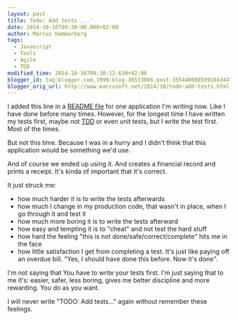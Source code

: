 ```yaml
---
layout: post
title: Todo: Add tests ...'
date: 2014-10-16T09:30:00.000+02:00
author: Marcus Hammarberg
tags:
  - Javascript
  - Tools
  - Agile
  - TDD
modified_time: 2014-10-16T09:30:12.630+02:00
blogger_id: tag:blogger.com,1999:blog-36533086.post-3554400885091043447
blogger_orig_url: http://www.marcusoft.net/2014/10/todo-add-tests.html
---
```



<div dir="ltr" style="text-align: left;" trbidi="on">

I added this line in a
<a href="https://github.com/marcusoftnet/Kwitansi/blob/master/README"
target="_blank">README file</a> for one application I'm writing now.
Like I have done before many times. However, for the longest time I have
written my tests first, maybe not
<a href="http://en.wikipedia.org/wiki/Test-driven_development"
target="_blank">TDD</a> or even unit tests, but I write the test first.
Most of the times.

But not this time. Because I was in a hurry and I didn't think that this
application would be something we'd use.

And of course we ended up using it. And creates a financial record and
prints a receipt. It's kinda of important that it's correct.

It just struck me:


-   how much harder it is to write the tests afterwards
-   how much I change in my production code, that wasn't in place, when
    I go through it and test it
-   how much more boring it is to write the tests afterward
-   how easy and tempting it is to "cheat" and not test the hard stuff
-   how hard the feeling "this is not done/safe/correct/complete" hits
    me in the face
-   how little satisfaction I get from completing a test. It's just like
    paying off an overdue bill. "Yes, I should have done this before.
    Now it's done". 

<div>

I'm not saying that You have to write your tests first. I'm just saying
that to me it's: easier, safer, less boring, gives me better discipline
and more rewarding. You do as you want. 

</div>

<div>
</div>

<div>

I will never write "TODO: Add tests..." again without remember these
feelings. 

</div>

</div>
